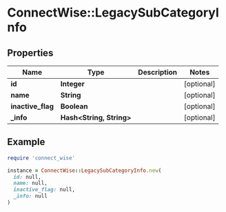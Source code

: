 # ConnectWise::LegacySubCategoryInfo

## Properties

| Name | Type | Description | Notes |
| ---- | ---- | ----------- | ----- |
| **id** | **Integer** |  | [optional] |
| **name** | **String** |  | [optional] |
| **inactive_flag** | **Boolean** |  | [optional] |
| **_info** | **Hash&lt;String, String&gt;** |  | [optional] |

## Example

```ruby
require 'connect_wise'

instance = ConnectWise::LegacySubCategoryInfo.new(
  id: null,
  name: null,
  inactive_flag: null,
  _info: null
)
```

